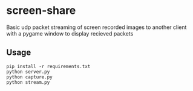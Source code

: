 # screen-share
Basic udp packet streaming of screen recorded images to another client with a pygame window to display recieved packets
## Usage
```
pip install -r requirements.txt
python server.py
python capture.py
python stream.py
```
